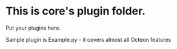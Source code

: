 # This is core's plugin folder.
Put your plugins here.

Sample plugin is Example.py - it covers almost all Octeon features